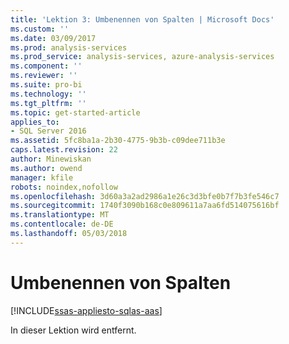 ```yaml
---
title: 'Lektion 3: Umbenennen von Spalten | Microsoft Docs'
ms.custom: ''
ms.date: 03/09/2017
ms.prod: analysis-services
ms.prod_service: analysis-services, azure-analysis-services
ms.component: ''
ms.reviewer: ''
ms.suite: pro-bi
ms.technology: ''
ms.tgt_pltfrm: ''
ms.topic: get-started-article
applies_to:
- SQL Server 2016
ms.assetid: 5fc8ba1a-2b30-4775-9b3b-c09dee711b3e
caps.latest.revision: 22
author: Minewiskan
ms.author: owend
manager: kfile
robots: noindex,nofollow
ms.openlocfilehash: 3d60a3a2ad2986a1e26c3d3bfe0b7f7b3fe546c7
ms.sourcegitcommit: 1740f3090b168c0e809611a7aa6fd514075616bf
ms.translationtype: MT
ms.contentlocale: de-DE
ms.lasthandoff: 05/03/2018
---
```

# <a name="rename-columns"></a>Umbenennen von Spalten
[!INCLUDE[ssas-appliesto-sqlas-aas](../includes/ssas-appliesto-sqlas-aas.md)]

In dieser Lektion wird entfernt. 
